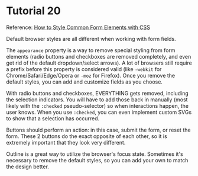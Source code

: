 Tutorial 20
=======

Reference: [How to Style Common Form Elements with CSS](https://www.digitalocean.com/community/tutorials/how-to-style-common-form-elements-with-css)

Default browser styles are all different when working with form fields. 

The `appearance` property is a way to remove special styling from form elements (radio buttons and checkboxes are removed completely, and even get rid of the default dropdown/select arrows). A lot of browsers still require a prefix before this property is considered valid (like `-webkit` for Chrome/Safari/Edge/Opera or `-moz` for Firefox). Once you remove the default styles, you can add and customize fields as you choose. 

With radio buttons and checkboxes, EVERYTHING gets removed, including the selection indicators. You will have to add those back in manually (most likely with the `:checked` pseudo-selector) so when interactions happen, the user knows. When you use `:checked`, you can even implement custom SVGs to show that a selection has occurred. 

Buttons should perform an action: in this case, submit the form, or reset the form. These 2 buttons do the exact opposite of each other, so it is extremely important that they look very different. 

Outline is a great way to utilize the browser's focus state. Sometimes it's necessary to remove the default styles, so you can add your own to match the design better. 

